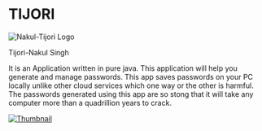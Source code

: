 # TIJORI

<img src="https://i.imgur.com/58hlGgN.png" title="Nakul-Tijori Logo">

<p>Tijori-Nakul Singh</p>

<p>It is an Application written in pure java. This application will help you generate and manage passwords. This app saves passwords on your PC locally unlike other cloud services which one way or the other is harmful. The passwords generated using this app are so stong that it will take any computer more than a quadrillion years to crack.</p>

<a href="https://www.youtube.com/watch?v=BTOzW-Il168"><img src="https://i.imgur.com/8CiJOrS.png" alt="Thumbnail"></a>
